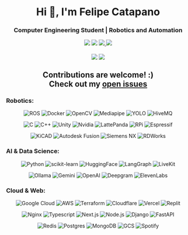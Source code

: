 <h1 align="center">Hi 👋, I'm Felipe Catapano</h1>
<h3 align="center">Computer Engineering Student | Robotics and Automation</h3>

<div align="center">
  <a target="_blank" href="mailto:mefkhytheroboticist@gmail.com"><img src="https://img.shields.io/badge/Gmail-EA4335.svg?style=for-the-badge&logo=Gmail&logoColor=white"></img></a>
  <a target="_blank" href="https://www.linkedin.com/in/felipe-catapano/"><img src="https://img.shields.io/badge/-LinkedIn-0077B5?style=for-the-badge&logo=Linkedin&logoColor=white"></img></a>
  <a target="_blank" href="https://telegram.me/MekhyW"><img src="https://img.shields.io/badge/Telegram-2CA5E0?style=for-the-badge&logo=telegram&logoColor=white"> </img></a>
  <a target="_blank" href="https://discord.com/users/306202256636641290"><img src="https://img.shields.io/badge/Discord-5865F2.svg?style=for-the-badge&logo=Discord&logoColor=white"> </img></a>
<div>
<br>
<div align="center">
  <img align="center" src="https://github-readme-streak-stats.herokuapp.com/?user=mekhyw&theme=dark&include_all_commits=true&count_private=true"/>
  <img align="center" src="https://github-readme-stats.vercel.app/api?username=mekhyw&show_icons=true&theme=dark&include_all_commits=true&count_private=true"/>

<h2>Contributions are welcome! :) <br> Check out my <a href="https://github.com/issues?page=1&q=is%3Aissue+is%3Aopen+user%3AMekhyW+archived%3Afalse+sort%3Aupdated-desc">open issues</a></h2>

<h3 align="left">Robotics:</h3>

![ROS](https://img.shields.io/badge/ROS-22314E.svg?style=for-the-badge&logo=ROS&logoColor=white)
![Docker](https://img.shields.io/badge/Docker-2496ED.svg?style=for-the-badge&logo=Docker&logoColor=white)
![OpenCV](https://img.shields.io/badge/OpenCV-5C3EE8.svg?style=for-the-badge&logo=OpenCV&logoColor=white)
![Mediapipe](https://img.shields.io/badge/MediaPipe-0097A7.svg?style=for-the-badge&logo=MediaPipe&logoColor=white)
![YOLO](https://img.shields.io/badge/YOLO-111F68.svg?style=for-the-badge&logo=YOLO&logoColor=white)
![HiveMQ](https://img.shields.io/badge/HiveMQ-FFC000.svg?style=for-the-badge&logo=HiveMQ&logoColor=black)

![C](https://img.shields.io/badge/C-A8B9CC.svg?style=for-the-badge&logo=C&logoColor=black)
![C++](https://img.shields.io/badge/c++-%2300599C.svg?style=for-the-badge&logo=c%2B%2B&logoColor=white)
![Unity](https://img.shields.io/badge/Unity-FFFFFF.svg?style=for-the-badge&logo=Unity&logoColor=black)
![Nvidia](https://img.shields.io/badge/NVIDIA-76B900.svg?style=for-the-badge&logo=NVIDIA&logoColor=white)
![LattePanda](https://img.shields.io/badge/LattePanda-8B744F.svg?style=for-the-badge&logo=foodpanda&logoColor=white)
![RPi](https://img.shields.io/badge/RPi-A22846.svg?style=for-the-badge&logo=Raspberry-Pi&logoColor=white)
![Espressif](https://img.shields.io/badge/ESP-E7352C.svg?style=for-the-badge&logo=Espressif&logoColor=white)

![KiCAD](https://img.shields.io/badge/KiCad-314CB0.svg?style=for-the-badge&logo=KiCad&logoColor=white)
![Autodesk Fusion](https://img.shields.io/badge/Autodesk%20Fusion-ff6a00.svg?style=for-the-badge&logo=Autodesk&logoColor=white)
![Siemens NX](https://img.shields.io/badge/Siemens%20NX-009999.svg?style=for-the-badge&logo=Siemens&logoColor=white)
![RDWorks](https://img.shields.io/badge/RDWorks-f09639.svg?style=for-the-badge&logo=Alwaysdata&logoColor=white)

<h3 align="left">AI & Data Science:</h3>

![Python](https://img.shields.io/badge/python-3670A0?style=for-the-badge&logo=python&logoColor=ffdd54)
![scikit-learn](https://img.shields.io/badge/scikit--learn-%23F7931E.svg?style=for-the-badge&logo=scikit-learn&logoColor=white)
![HuggingFace](https://img.shields.io/badge/Hugging%20Face-FFD21E.svg?style=for-the-badge&logo=Hugging-Face&logoColor=black)
![LangGraph](https://img.shields.io/badge/LangGraph-1C3C3C.svg?style=for-the-badge&logo=LangGraph&logoColor=white)
![LiveKit](https://img.shields.io/badge/LiveKit-070707.svg?style=for-the-badge&logo=LiveKit&logoColor=white)

![Ollama](https://img.shields.io/badge/Ollama-FFFFFF.svg?style=for-the-badge&logo=Ollama&logoColor=black)
![Gemini](https://img.shields.io/badge/Gemini-7087ef.svg?style=for-the-badge&logo=Google-Gemini&logoColor=white)
![OpenAI](https://img.shields.io/badge/OpenAI-0ea982.svg?style=for-the-badge&logo=OpenAI&logoColor=white)
![Deepgram](https://img.shields.io/badge/Deepgram-000000.svg?style=for-the-badge&logo=Deepgram&logoColor=white)
![ElevenLabs](https://img.shields.io/badge/ElevenLabs-FFFFFF.svg?style=for-the-badge&logo=ElevenLabs&logoColor=black)


  
<h3 align="left">Cloud & Web:</h3>

![Google Cloud](https://img.shields.io/badge/GCP-4285F4.svg?style=for-the-badge&logo=Google-Cloud&logoColor=white)
![AWS](https://img.shields.io/badge/AWS-FF9900.svg?style=for-the-badge&logo=Google-Cloud&logoColor=white)
![Terraform](https://img.shields.io/badge/terraform-%23844FBA?style=for-the-badge&logo=terraform&logoColor=white)
![Cloudflare](https://img.shields.io/badge/Cloudflare-F38020.svg?style=for-the-badge&logo=Cloudflare&logoColor=white)
![Vercel](https://img.shields.io/badge/Vercel-000000.svg?style=for-the-badge&logo=Vercel&logoColor=white)
![Replit](https://img.shields.io/badge/Replit-0f1726.svg?style=for-the-badge&logo=Replit&logoColor=f8650a)

![Nginx](https://img.shields.io/badge/NGINX-009639.svg?style=for-the-badge&logo=NGINX&logoColor=white)
![Typescript](https://img.shields.io/badge/typescript-%233178C6?style=for-the-badge&logo=typescript&logoColor=white)
![Next.js](https://img.shields.io/badge/Next-000000.svg?style=for-the-badge&logo=nextdotjs&logoColor=white)
![Node.js](https://img.shields.io/badge/node-6DA55F?style=for-the-badge&logo=node.js&logoColor=white)
![Django](https://img.shields.io/badge/django-%23092E20.svg?style=for-the-badge&logo=django&logoColor=white)
![FastAPI](https://img.shields.io/badge/FastAPI-009688.svg?style=for-the-badge&logo=FastAPI&logoColor=white)

![Redis](https://img.shields.io/badge/Redis-FF4438.svg?style=for-the-badge&logo=Redis&logoColor=white)
![Postgres](https://img.shields.io/badge/postgres-%23316192.svg?style=for-the-badge&logo=postgresql&logoColor=white)
![MongoDB](https://img.shields.io/badge/MongoDB-%234ea94b.svg?style=for-the-badge&logo=mongodb&logoColor=white)
![GCS](https://img.shields.io/badge/GCS-4486f8.svg?style=for-the-badge&logo=Google-Cloud-Storage&logoColor=white)
![Spotify](https://img.shields.io/badge/Spotify%20API-1ED760.svg?style=for-the-badge&logo=Spotify&logoColor=white)
